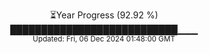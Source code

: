 <p align="center">
⏳Year Progress (92.92 %) <br>
███████████████████████████▁▁▁ <br>
<sub>Updated: Fri, 06 Dec 2024 01:48:00 GMT</sub>
</p>

